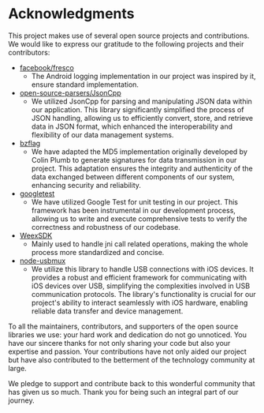 # Acknowledgments

This project makes use of several open source projects and contributions. We would like to express our gratitude to the following projects and their contributors:

- [facebook/fresco](https://github.com/facebook/fresco)
  - The Android logging implementation in our project was inspired by it, ensure standard implementation.
- [open-source-parsers/JsonCpp](https://github.com/open-source-parsers/jsoncpp/tree/0.10.4)
  - We utilized JsonCpp for parsing and manipulating JSON data within our application. This library significantly simplified the process of JSON handling, allowing us to efficiently convert, store, and retrieve data in JSON format, which enhanced the interoperability and flexibility of our data management systems.
- [bzflag](https://github.com/BZFlag-Dev/bzflag)
  - We have adapted the MD5 implementation originally developed by Colin Plumb to generate signatures for data transmission in our project. This adaptation ensures the integrity and authenticity of the data exchanged between different components of our system, enhancing security and reliability.
- [googletest](https://github.com/google/googletest)
  - We have utilized Google Test for unit testing in our project. This framework has been instrumental in our development process, allowing us to write and execute comprehensive tests to verify the correctness and robustness of our codebase.
- [WeexSDK](https://github.com/alibaba/weex)
  - Mainly used to handle jni call related operations, making the whole process more standardized and concise.
- [node-usbmux](https://github.com/demille/node-usbmux)
  - We utilize this library to handle USB connections with iOS devices. It provides a robust and efficient framework for communicating with iOS devices over USB, simplifying the complexities involved in USB communication protocols. The library's functionality is crucial for our project's ability to interact seamlessly with iOS hardware, enabling reliable data transfer and device management.

To all the maintainers, contributors, and supporters of the open source libraries we use: your hard work and dedication do not go unnoticed. You have our sincere thanks for not only sharing your code but also your expertise and passion. Your contributions have not only aided our project but have also contributed to the betterment of the technology community at large.

We pledge to support and contribute back to this wonderful community that has given us so much. Thank you for being such an integral part of our journey.
